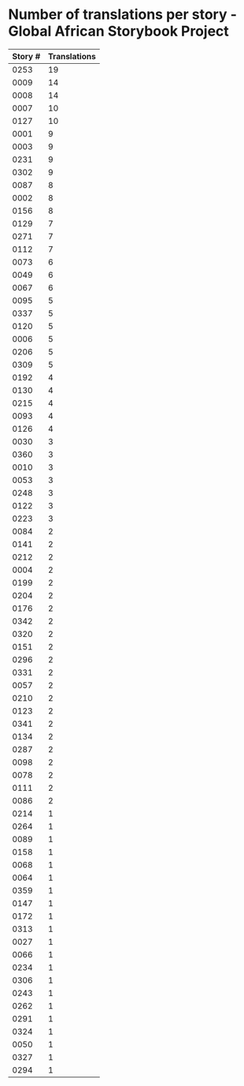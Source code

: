 # Number of translations per story - Global African Storybook Project

Story # | Translations
------- | ------------
0253 | 19
0009 | 14
0008 | 14
0007 | 10
0127 | 10
0001 | 9
0003 | 9
0231 | 9
0302 | 9
0087 | 8
0002 | 8
0156 | 8
0129 | 7
0271 | 7
0112 | 7
0073 | 6
0049 | 6
0067 | 6
0095 | 5
0337 | 5
0120 | 5
0006 | 5
0206 | 5
0309 | 5
0192 | 4
0130 | 4
0215 | 4
0093 | 4
0126 | 4
0030 | 3
0360 | 3
0010 | 3
0053 | 3
0248 | 3
0122 | 3
0223 | 3
0084 | 2
0141 | 2
0212 | 2
0004 | 2
0199 | 2
0204 | 2
0176 | 2
0342 | 2
0320 | 2
0151 | 2
0296 | 2
0331 | 2
0057 | 2
0210 | 2
0123 | 2
0341 | 2
0134 | 2
0287 | 2
0098 | 2
0078 | 2
0111 | 2
0086 | 2
0214 | 1
0264 | 1
0089 | 1
0158 | 1
0068 | 1
0064 | 1
0359 | 1
0147 | 1
0172 | 1
0313 | 1
0027 | 1
0066 | 1
0234 | 1
0306 | 1
0243 | 1
0262 | 1
0291 | 1
0324 | 1
0050 | 1
0327 | 1
0294 | 1
